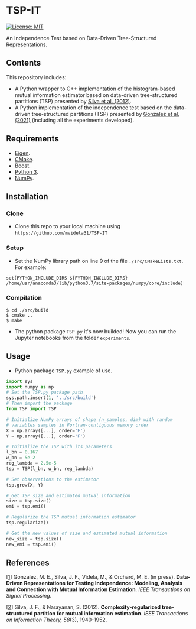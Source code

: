 # TSP-IT
[![License: MIT](https://img.shields.io/badge/License-MIT-yellow.svg)](https://opensource.org/licenses/MIT)

An Independence Test based on Data-Driven Tree-Structured Representations.

## Contents
This repository includes:
- A Python wrapper to C++ implementation of the histogram-based mutual information estimator based on data-driven tree-structured partitions (TSP) presented by [Silva et al. (2012)](https://arxiv.org/pdf/2110.14122.pdf).
- A Python implementation of the independence test based on the data-driven tree-structured partitions (TSP) presented by [Gonzalez et al. (2021)](https://arxiv.org/pdf/2110.14122.pdf) (including all the experiments developed).

## Requirements
* [Eigen](http://eigen.tuxfamily.org/index.php?title=Main_Page).
* [CMake](https://cmake.org/).
* [Boost](https://www.boost.org/).
* [Python 3](https://www.python.org/).
* [NumPy](https://numpy.org/).

## Installation
### Clone
- Clone this repo to your local machine using `https://github.com/mvidela31/TSP-IT`
### Setup
- Set the NumPy library path on line 9 of the file `./src/CMakeLists.txt`. For example:
```CMakeLists
set(PYTHON_INCLUDE_DIRS ${PYTHON_INCLUDE_DIRS} /home/usr/anaconda3/lib/python3.7/site-packages/numpy/core/include)
```
### Compilation
```Shell
$ cd ./src/build
$ cmake ..
$ make
```
- The python package `TSP.py` it's now builded! Now you can run the Jupyter notebooks from the folder `experiments`.

## Usage
- Python package `TSP.py` example of use.
```Python
import sys
import numpy as np
# Set the TSP.py package path
sys.path.insert(1, '../src/build')
# Then import the package
from TSP import TSP

# Initialize NumPy arrays of shape (n_samples, dim) with random 
# variables samples in Fortran-contiguous memory order
X = np.array([...], order='F')
Y = np.array([...], order='F')

# Initialize the TSP with its parameters
l_bn = 0.167
w_bn = 5e-2
reg_lambda = 2.5e-5
tsp = TSP(l_bn, w_bn, reg_lambda)

# Set observations to the estimator
tsp.grow(X, Y)

# Get TSP size and estimated mutual information
size = tsp.size()
emi = tsp.emi()

# Regularize the TSP mutual information estimator
tsp.regularize()

# Get the new values of size and estimated mutual information
new_size = tsp.size()
new_emi = tsp.emi()
```

## References
[[1](https://arxiv.org/pdf/2110.14122.pdf)]  Gonzalez, M. E., Silva, J. F., Videla, M., & Orchard, M. E. (in press). **Data-Driven Representations for Testing Independence: Modeling, Analysis and Connection with Mutual Information Estimation**. *IEEE Transactions on Signal Processing*.

[[2](https://sail.usc.edu/publications/files/silva_tit_2012.pdf)] Silva, J. F., & Narayanan, S. (2012). **Complexity-regularized tree-structured partition for mutual information estimation**. *IEEE Transactions on Information Theory, 58*(3), 1940-1952.
